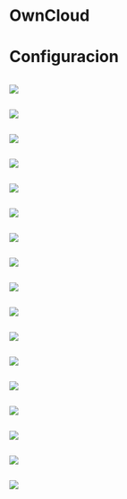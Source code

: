 # OwnCloud

# Configuracion

```
```

![](FOTOS/a.png)

```
```

![](FOTOS/b.png)

```
```

![](FOTOS/c.png)

```
```

![](FOTOS/d.png)

```
```

![](FOTOS/e.png)

```
```

![](FOTOS/i.png)

```
```

![](FOTOS/j.png)

```
```

![](FOTOS/k.png)

```
```

![](FOTOS/f.png)

```
```

![](FOTOS/g.png)

```
```

![](FOTOS/l.png)

```
```

![](FOTOS/m.png)

```
```

![](FOTOS/n.png)

```
```

![](FOTOS/o.png)

```
```

![](FOTOS/p.png)

```
```

![](FOTOS/o.png)

```
```

![](FOTOS/q.png)

```
```
